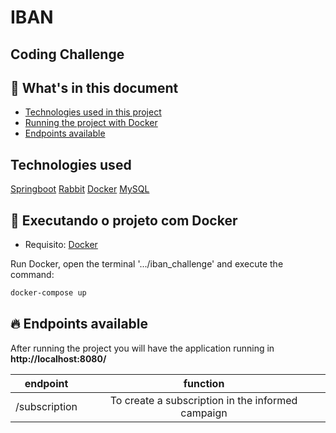 # IBAN
## Coding Challenge

## 💬 What's in this document
* [Technologies used in this project](https://github.com/guplima1986/iban_challenge#technologies-used-in-this-project)
* [Running the project with Docker](https://github.com/guplima1986/iban_challenge#running-the-project-with-docker)
* [Endpoints available](https://github.com/guplima1986/iban_challenge#endpoints-available)

## Technologies used

[Springboot](https://spring.io/projects/spring-boot)
[Rabbit](https://www.rabbitmq.com/)
[Docker](https://docs.docker.com/get-docker/)
[MySQL](https://www.mysql.com/)

## 🐳 Executando o projeto com Docker

* Requisito: [Docker](https://docs.docker.com/get-docker/)

Run Docker, open the terminal '.../iban_challenge' and execute the command:

```sh
docker-compose up
```

## 🔥 Endpoints available
After running the project you will have the application running in **http://localhost:8080/<endpoint>**

|           endpoint          	|                                 function                                 	|
|:---------------------------:	|:----------------------------------------------------------------------:	|
|            /subscription  	|           To create a subscription in the informed campaign              	|
